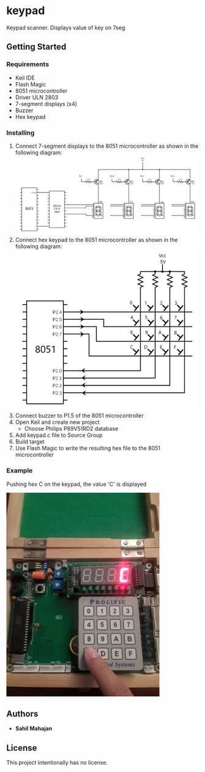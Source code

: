 # keypad
Keypad scanner. Displays value of key on 7seg

## Getting Started

### Requirements
* Keil IDE
* Flash Magic
* 8051 microcontroller
* Driver ULN 2803
* 7-segment displays (x4)
* Buzzer
* Hex keypad

### Installing
1. Connect 7-segment displays to the 8051 microcontroller as shown in the following diagram:
   <img src="7seg_interfacing.png" width="800">
1. Connect hex keypad to the 8051 microcontroller as shown in the following diagram:
   <img src="keypad_interfacing.png" width="500">
1. Connect buzzer to P1.5 of the 8051 microcontroller
1. Open Keil and create new project
   * Choose Philips P89V51RD2 database
1. Add keypad.c file to Source Group
1. Build target
1. Use Flash Magic to write the resulting hex file to the 8051 microcontroller

### Example

Pushing hex C on the keypad, the value 'C' is displayed

<img src="keypad_pic.jpg" width="400">

## Authors

* **Sahil Mahajan**

## License

This project intentionally has no license.
